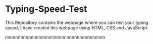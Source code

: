 # Typing-Speed-Test
This Repository contains the  webpage where you can test your typing speed, I have created this webpage using HTML, CSS and JavaScript.

nnnnnnnnnnnnnnnnnnnnnnnnnnnnnnnnnnnnnnn

